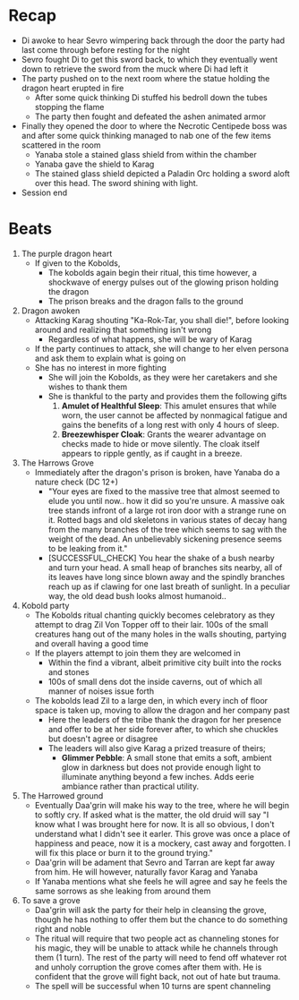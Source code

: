 # Recap
- Di awoke to hear Sevro wimpering back through the door the party had last come through before resting for the night
- Sevro fought Di to get this sword back, to which they eventually went down to retrieve the sword from the muck where Di had left it
- The party pushed on to the next room where the statue holding the dragon heart erupted in fire
    - After some quick thinking Di stuffed his bedroll down the tubes stopping the flame
    - The party then fought and defeated the ashen animated armor
- Finally they opened the door to where the Necrotic Centipede boss was and after some quick thinking managed to nab one of the few items scattered in the room
    - Yanaba stole a stained glass shield from within the chamber
    - Yanaba gave the shield to Karag
    - The stained glass shield depicted a Paladin Orc holding a sword aloft over this head. The sword shining with light.
- Session end

# Beats
1. The purple dragon heart
    - If given to the Kobolds,
        - The kobolds again begin their ritual, this time however, a shockwave of energy pulses out of the glowing prison holding the dragon
        - The prison breaks and the dragon falls to the ground
2. Dragon awoken
    - Attacking Karag shouting "Ka-Rok-Tar, you shall die!", before looking around and realizing that something isn't wrong
        - Regardless of what happens, she will be wary of Karag
    - If the party continues to attack, she will change to her elven persona and ask them to explain what is going on
    - She has no interest in more fighting
        - She will join the Kobolds, as they were her caretakers and she wishes to thank them
        - She is thankful to the party and provides them the following gifts
            1. **Amulet of Healthful Sleep**: This amulet ensures that while worn, the user cannot be affected by nonmagical fatigue and gains the benefits of a long rest with only 4 hours of sleep.
            2. **Breezewhisper Cloak**: Grants the wearer advantage on checks made to hide or move silently. The cloak itself appears to ripple gently, as if caught in a breeze.
3. The Harrows Grove
    - Immediately after the dragon's prison is broken, have Yanaba do a nature check (DC 12+)
        - "Your eyes are fixed to the massive tree that almost seemed to elude you until now.. how it did so you're unsure. A massive oak tree stands infront of a large rot iron door with a strange rune on it. Rotted bags and old skeletons in various states of decay hang from the many branches of the tree which seems to sag with the weight of the dead. An unbelievably sickening presence seems to be leaking from it."
        - [SUCCESSFUL_CHECK] You hear the shake of a bush nearby and turn your head. A small heap of branches sits nearby, all of its leaves have long since blown away and the spindly branches reach up as if clawing for one last breath of sunlight. In a peculiar way, the old dead bush looks almost humanoid..
4. Kobold party
    - The Kobolds ritual chanting quickly becomes celebratory as they attempt to drag Zil Von Topper off to their lair. 100s of the small creatures hang out of the many holes in the walls shouting, partying and overall having a good time
    - If the players attempt to join them they are welcomed in
        - Within the find a vibrant, albeit primitive city built into the rocks and stones
        - 100s of small dens dot the inside caverns, out of which all manner of noises issue forth
    - The kobolds lead Zil to a large den, in which every inch of floor space is taken up, moving to allow the dragon and her company past
        - Here the leaders of the tribe thank the dragon for her presence and offer to be at her side forever after, to which she chuckles but doesn't agree or disagree
        - The leaders will also give Karag a prized treasure of theirs;
            - **Glimmer Pebble**: A small stone that emits a soft, ambient glow in darkness but does not provide enough light to illuminate anything beyond a few inches. Adds eerie ambiance rather than practical utility.
5. The Harrowed ground
    - Eventually Daa'grin will make his way to the tree, where he will begin to softly cry. If asked what is the matter, the old druid will say "I know what I was brought here for now. It is all so obvious, I don't understand what I didn't see it earler. This grove was once a place of happiness and peace, now it is a mockery, cast away and forgotten. I will fix this place or burn it to the ground trying." 
    - Daa'grin will be adament that Sevro and Tarran are kept far away from him. He will however, naturally favor Karag and Yanaba
    - If Yanaba mentions what she feels he will agree and say he feels the same sorrows as she leaking from around them
6. To save a grove
    - Daa'grin will ask the party for their help in cleansing the grove, though he has nothing to offer them but the chance to do something right and noble
    - The ritual will require that two people act as channeling stones for his magic, they will be unable to attack while he channels through them (1 turn). The rest of the party will need to fend off whatever rot and unholy corruption the grove comes after them with. He is confident that the grove will fight back, not out of hate but trauma.
    - The spell will be successful when 10 turns are spent channeling
    
